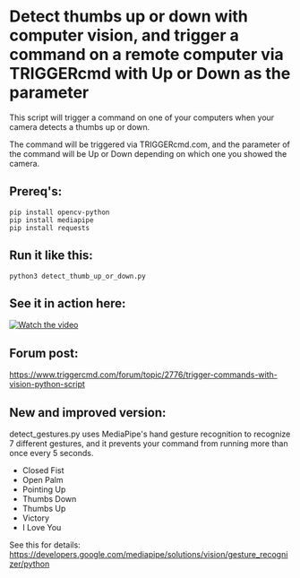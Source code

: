 # Detect thumbs up or down with computer vision, and trigger a command on a remote computer via TRIGGERcmd with Up or Down as the parameter 

This script will trigger a command on one of your computers when your camera detects a thumbs up or down.  

The command will be triggered via TRIGGERcmd.com, and the parameter of the command will be Up or Down depending on which one you showed the camera. 

## Prereq's:

```
pip install opencv-python
pip install mediapipe
pip install requests
```

## Run it like this:

    python3 detect_thumb_up_or_down.py

## See it in action here:

[![Watch the video](https://img.youtube.com/vi/70RW8wRU7kg/default.jpg)](https://youtu.be/70RW8wRU7kg)

## Forum post:

https://www.triggercmd.com/forum/topic/2776/trigger-commands-with-vision-python-script

## New and improved version:

detect_gestures.py uses MediaPipe's hand gesture recognition to recognize 7 different gestures, and it prevents your command from running more than once every 5 seconds.  

- Closed Fist
- Open Palm
- Pointing Up
- Thumbs Down
- Thumbs Up
- Victory
- I Love You

See this for details:
https://developers.google.com/mediapipe/solutions/vision/gesture_recognizer/python